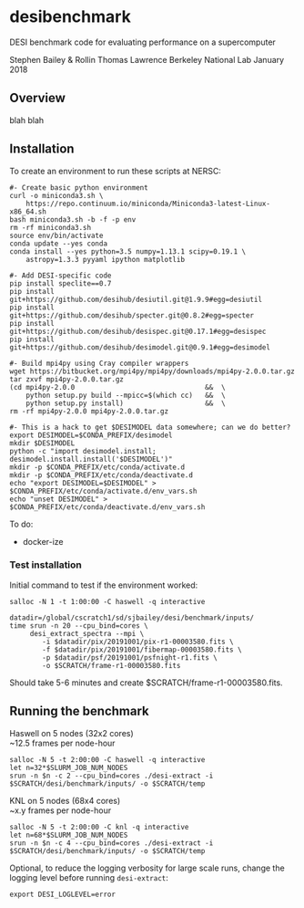 # desibenchmark

DESI benchmark code for evaluating performance on a supercomputer

Stephen Bailey & Rollin Thomas
Lawrence Berkeley National Lab
January 2018

## Overview

blah blah

## Installation

To create an environment to run these scripts at NERSC:
```
#- Create basic python environment
curl -o miniconda3.sh \
    https://repo.continuum.io/miniconda/Miniconda3-latest-Linux-x86_64.sh
bash miniconda3.sh -b -f -p env
rm -rf miniconda3.sh
source env/bin/activate
conda update --yes conda
conda install --yes python=3.5 numpy=1.13.1 scipy=0.19.1 \
    astropy=1.3.3 pyyaml ipython matplotlib

#- Add DESI-specific code
pip install speclite==0.7
pip install git+https://github.com/desihub/desiutil.git@1.9.9#egg=desiutil
pip install git+https://github.com/desihub/specter.git@0.8.2#egg=specter
pip install git+https://github.com/desihub/desispec.git@0.17.1#egg=desispec
pip install git+https://github.com/desihub/desimodel.git@0.9.1#egg=desimodel

#- Build mpi4py using Cray compiler wrappers
wget https://bitbucket.org/mpi4py/mpi4py/downloads/mpi4py-2.0.0.tar.gz
tar zxvf mpi4py-2.0.0.tar.gz
(cd mpi4py-2.0.0                                &&  \
    python setup.py build --mpicc=$(which cc)   &&  \
    python setup.py install)                    &&  \
rm -rf mpi4py-2.0.0 mpi4py-2.0.0.tar.gz

#- This is a hack to get $DESIMODEL data somewhere; can we do better?
export DESIMODEL=$CONDA_PREFIX/desimodel
mkdir $DESIMODEL
python -c "import desimodel.install; desimodel.install.install('$DESIMODEL')"
mkdir -p $CONDA_PREFIX/etc/conda/activate.d
mkdir -p $CONDA_PREFIX/etc/conda/deactivate.d
echo "export DESIMODEL=$DESIMODEL" > $CONDA_PREFIX/etc/conda/activate.d/env_vars.sh
echo "unset DESIMODEL" > $CONDA_PREFIX/etc/conda/deactivate.d/env_vars.sh
```

To do:
  * docker-ize

### Test installation

Initial command to test if the environment worked:
```
salloc -N 1 -t 1:00:00 -C haswell -q interactive

datadir=/global/cscratch1/sd/sjbailey/desi/benchmark/inputs/
time srun -n 20 --cpu_bind=cores \
     desi_extract_spectra --mpi \
        -i $datadir/pix/20191001/pix-r1-00003580.fits \
        -f $datadir/pix/20191001/fibermap-00003580.fits \
        -p $datadir/psf/20191001/psfnight-r1.fits \
        -o $SCRATCH/frame-r1-00003580.fits
```
Should take 5-6 minutes and create $SCRATCH/frame-r1-00003580.fits.

## Running the benchmark

Haswell on 5 nodes (32x2 cores) <BR/>
~12.5 frames per node-hour
```
salloc -N 5 -t 2:00:00 -C haswell -q interactive
let n=32*$SLURM_JOB_NUM_NODES
srun -n $n -c 2 --cpu_bind=cores ./desi-extract -i $SCRATCH/desi/benchmark/inputs/ -o $SCRATCH/temp
```

KNL on 5 nodes (68x4 cores) <BR/>
~x.y frames per node-hour
```
salloc -N 5 -t 2:00:00 -C knl -q interactive
let n=68*$SLURM_JOB_NUM_NODES
srun -n $n -c 4 --cpu_bind=cores ./desi-extract -i $SCRATCH/desi/benchmark/inputs/ -o $SCRATCH/temp
```

Optional, to reduce the logging verbosity for large scale runs, change
the logging level before running `desi-extract`:
```
export DESI_LOGLEVEL=error
```

